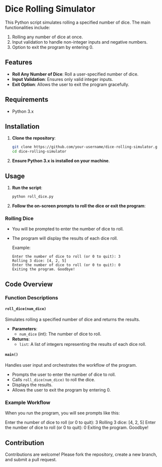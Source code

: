 # Dice Rolling Simulator

This Python script simulates rolling a specified number of dice. The main functionalities include:

1. Rolling any number of dice at once.
2. Input validation to handle non-integer inputs and negative numbers.
3. Option to exit the program by entering 0.

## Features

- **Roll Any Number of Dice**: Roll a user-specified number of dice.
- **Input Validation**: Ensures only valid integer inputs.
- **Exit Option**: Allows the user to exit the program gracefully.

## Requirements

- Python 3.x

## Installation

1. **Clone the repository**:

    ```bash
    git clone https://github.com/your-username/dice-rolling-simulator.git
    cd dice-rolling-simulator
    ```

2. **Ensure Python 3.x is installed on your machine**.

## Usage

1. **Run the script**:

    ```bash
    python roll_dice.py
    ```

2. **Follow the on-screen prompts to roll the dice or exit the program**:

### Rolling Dice

- You will be prompted to enter the number of dice to roll.
- The program will display the results of each dice roll.

    Example:

    ```
    Enter the number of dice to roll (or 0 to quit): 3
    Rolling 3 dice: [4, 2, 5]
    Enter the number of dice to roll (or 0 to quit): 0
    Exiting the program. Goodbye!
    ```

## Code Overview

### Function Descriptions

#### `roll_dice(num_dice)`

Simulates rolling a specified number of dice and returns the results.

- **Parameters**:
  - `num_dice` (int): The number of dice to roll.
- **Returns**:
  - `list`: A list of integers representing the results of each dice roll.

#### `main()`

Handles user input and orchestrates the workflow of the program.

- Prompts the user to enter the number of dice to roll.
- Calls `roll_dice(num_dice)` to roll the dice.
- Displays the results.
- Allows the user to exit the program by entering 0.

### Example Workflow

When you run the program, you will see prompts like this:

Enter the number of dice to roll (or 0 to quit): 3
Rolling 3 dice: [4, 2, 5]
Enter the number of dice to roll (or 0 to quit): 0
Exiting the program. Goodbye!


## Contribution

Contributions are welcome! Please fork the repository, create a new branch, and submit a pull request.
